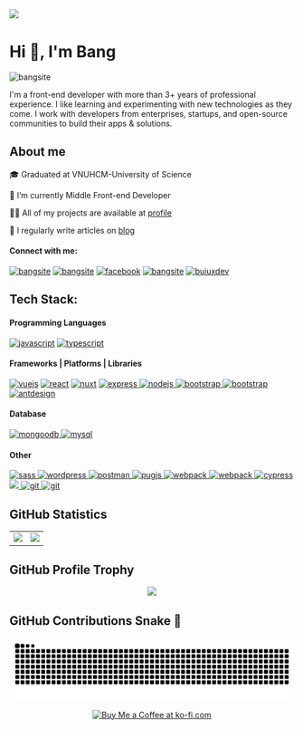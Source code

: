 <div id="header" >
    <img src="https://media.giphy.com/media/kje0rsDyVEMEzQLPol/giphy.gif" width="100"/>
    <h1 align="left">Hi 👋, I'm Bang </h1>
    <p><img src="https://komarev.com/ghpvc/?username=bangsite&label=Views&color=0e75b6&style=flat" alt="bangsite"/></p>
    <p>I'm a front-end developer with more than 3+ years of professional experience. I like learning and experimenting with new technologies as they come. I work with developers from enterprises, startups, and open-source communities to build their apps & solutions.</p>
</div>

<div id="about">
  <h2 align="left" dir="auto">About me</h2>
  <div>
    <p>🎓 Graduated at VNUHCM-University of Science</p>
    <p>🔭 I’m currently Middle Front-end Developer</p>
    <p>👨‍💻 All of my projects are available at <a href="">profile</a></p>
    <p>📝 I regularly write articles on <a href="">blog</a></p>
  </div>
</div>

<h4 align="left">Connect with me:</h4>

<div align="left">
  <a href="mailto:phambang0295@gmail.com"><img src="https://img.shields.io/badge/Gmail-D14836?style=for-the-badge&logo=gmail&logoColor=white" alt="bangsite" height="30"/></a>
  <a href="https://www.linkedin.com/in/pham-bang/"><img src="https://img.shields.io/badge/LinkedIn-0077B5?style=for-the-badge&logo=linkedin&logoColor=white" alt="bangsite" height="30" /></a>
  <a href="https://www.facebook.com/bangmixin" target="blank"><img src="https://img.shields.io/badge/Facebook-%231877F2.svg?style=for-the-badge&logo=Facebook&logoColor=white" alt="facebook" height="30"/></a>
  <a href="https://codepen.io/bangsite" target="blank"><img src="https://img.shields.io/badge/Codepen-000000?style=for-the-badge&logo=codepen&logoColor=white" alt="bangsite" height="30"/></a>
  <a href="https://dribbble.com/buiuxdev" target="blank"><img  src="https://img.shields.io/badge/Dribbble-EA4C89?style=for-the-badge&logo=dribbble&logoColor=white" alt="buiuxdev" height="30"/></a>
<!--   <a href="https://www.hackerrank.com/bangsite" target="blank"><img src="https://img.shields.io/badge/-Hackerrank-2EC866?style=for-the-badge&logo=HackerRank&logoColor=white" alt="bangsite" height="30"/></a>
  <a href="https://www.leetcode.com/bangsite" target="blank"><img src="https://img.shields.io/badge/-LeetCode-FFA116?style=for-the-badge&logo=LeetCode&logoColor=black" alt="bangsite" height="30"/></a> -->
</div>

<div id="tech">
<h2 align="left">Tech Stack:</h2>

<div id="language">
<h4>Programming Languages</h4>
<a href="https://developer.mozilla.org/en-US/docs/Web/JavaScript" target="_blank" rel="noreferrer"><img src="https://img.shields.io/badge/JavaScript-F7DF1E?style=for-the-badge&logo=JavaScript&logoColor=white" alt="javascript" height="30"/></a>
<a href="https://www.typescriptlang.org/" target="_blank" rel="noreferrer"> <img src="https://img.shields.io/badge/TypeScript-007ACC?style=for-the-badge&logo=typescript&logoColor=white" alt="typescript"height="30"/></a>
</div>

<div id="frame">
<h4>Frameworks | Platforms | Libraries</h4>
  
<a href="https://vuejs.org/" target="_blank" rel="noreferrer"> <img src="https://img.shields.io/badge/Vue.js-35495E?style=for-the-badge&logo=vue.js&logoColor=4FC08" alt="vuejs" height="30"/></a>
<a href="https://reactjs.org/" target="_blank" rel="noreferrer"> <img src="https://img.shields.io/badge/React-20232A?style=for-the-badge&logo=react&logoColor=61DAFB" alt="react" height="30"/></a>
<a href="https://nuxtjs.org/" target="_blank" rel="noreferrer"> <img src="https://img.shields.io/badge/Nuxt-002E3B?style=for-the-badge&logo=nuxtdotjs&logoColor=#00DC82" alt="nuxt" height="30"/></a>
<a href="https://expressjs.com/" target="_blank" rel="noreferrer"> <img src="https://img.shields.io/badge/express.js-%23404d59.svg?style=for-the-badge&logo=express&logoColor=%2361DAFB" alt="express" height="30"/>
<a href="https://nodejs.org" target="_blank" rel="noreferrer"> <img src="https://img.shields.io/badge/Node.js-43853D?style=for-the-badge&logo=node.js&logoColor=white" alt="nodejs" height="30"/> 
<a href="https://getbootstrap.com" target="_blank" rel="noreferrer"> <img src="https://img.shields.io/badge/Bootstrap-563D7C?style=for-the-badge&logo=bootstrap&logoColor=white" alt="bootstrap" height="30"/> </a>
<a href="https://tailwindcss.com/" target="_blank" rel="noreferrer"> <img src="https://img.shields.io/badge/Tailwind_CSS-38B2AC?style=for-the-badge&logo=tailwind-css&logoColor=white" alt="bootstrap" height="30"/> </a>
<a href="https://antdv.com/" target="_blank" rel="noreferrer"> <img src="https://img.shields.io/badge/-AntDesign-%230170FE?style=for-the-badge&logo=ant-design&logoColor=white" alt="antdesign" height="30"/> </a>
</div>

<div id="database">
<h4>Database</h4>
<a href="https://www.mongodb.com/" target="_blank"> <img src="https://img.shields.io/badge/MongoDB-4EA94B?style=for-the-badge&logo=mongodb&logoColor=white" alt="mongoodb" height="30"/>
<a href="https://www.mysql.com/" target="_blank"> <img src="https://img.shields.io/badge/MySQL-00000F?style=for-the-badge&logo=mysql&logoColor=white" alt="mysql" height="30"/> </a>
</div>

<div id="other">
<h4>Other</h4>
  
<a href="https://sass-lang.com" target="_blank" rel="noreferrer"> <img src="https://img.shields.io/badge/SASS-hotpink.svg?style=for-the-badge&logo=SASS&logoColor=white" alt="sass" height="30"/>
<a href="https:/wordpress.org/" target="_blank" rel="noreferrer"> <img src="https://img.shields.io/badge/WordPress-%23117AC9.svg?style=for-the-badge&logo=WordPress&logoColor=white" alt="wordpress" height="30"/> </a>
<a href="https://www.postman.com/downloads" target="_blank" rel="noreferrer"> <img src="https://img.shields.io/badge/Postman-FF6C37?style=for-the-badge&logo=postman&logoColor=white" alt="postman" height="30"/>
<a href="https://pugjs.org/api/getting-started.html" target="_blank" rel="noreferrer"> <img src="https://img.shields.io/badge/Pug-FFF?style=for-the-badge&logo=pug&logoColor=A86454" alt="pugjs"  height="30"/>
<a href="https://webpack.js.org" target="_blank" rel="noreferrer"> <img src="https://img.shields.io/badge/webpack-%238DD6F9.svg?style=for-the-badge&logo=webpack&logoColor=black" alt="webpack" height="30"/> </a>
<a href="https://gulpjs.com/" target="_blank" rel="noreferrer"> <img src="https://img.shields.io/badge/GULP-%23CF4647.svg?style=for-the-badge&logo=gulp&logoColor=white" alt="webpack" height="30"/> </a>
<a href="https://www.cypress.io" target="_blank" rel="noreferrer"> <img src="https://img.shields.io/badge/-cypress-%23E5E5E5?style=for-the-badge&logo=cypress&logoColor=058a5e" alt="cypress" height="30"/>
<a href="https://jestjs.io/" target="_blank" rel="noreferrer"> <img src="https://img.shields.io/badge/-jest-%23C21325?style=for-the-badge&logo=jest&logoColor=white"  height="30"/> </a></a> 
<a href="https://www.figma.com/" target="_blank" rel="noreferrer"> <img src="https://img.shields.io/badge/figma-%23F24E1E.svg?style=for-the-badge&logo=figma&logoColor=white" alt="git" height="30"/> </a> 
<a href="https://git-scm.com/" target="_blank" rel="noreferrer"> <img src="https://img.shields.io/badge/git-%23F05033.svg?style=for-the-badge&logo=git&logoColor=white" alt="git" height="30"/> </a> 
</div>

</div>

<div>
    <h2>GitHub Statistics</h2>
    <table>
       <td><img src="https://github-readme-stats.vercel.app/api?username=bangsite&amp;show_icons=true&amp;count_private=true&amp;theme=vue&amp;hide=issues&amp;line_height=32"> </td>
       <td><img src="https://github-readme-streak-stats.herokuapp.com/?user=bangsite&amp;"> </td>
    </table>
    <h2>GitHub Profile Trophy</h2>
    <p align='center'>
    <img src="https://github-profile-trophy.vercel.app/?username=bangsite&margin-w=15&title=MultiLanguage,Stars,Commit,Followers,Repo,PR">
    </p>
</div> 
    
## GitHub Contributions Snake 🐍
<picture>
  <source media="(prefers-color-scheme: dark)" srcset="https://raw.githubusercontent.com/bangsite/bangsite/output/github-contribution-grid-snake-dark.svg">
  <source media="(prefers-color-scheme: light)" srcset="https://raw.githubusercontent.com/bangsite/bangsite/output/github-contribution-grid-snake.svg">
  <img alt="github contribution grid snake animation" src="https://raw.githubusercontent.com/bangsite/bangsite/output/github-contribution-grid-snake.svg">
</picture>

                             
<p align='center'>
    <a href='https://ko-fi.com/A0A6LA96E' target='_blank'>
        <img height="30px" src='https://ko-fi.com/img/githubbutton_sm.svg' alt='Buy Me a Coffee at ko-fi.com'  alt="Buy Me a Coffee at ko-fi.com"/>
    </a>
</p>
